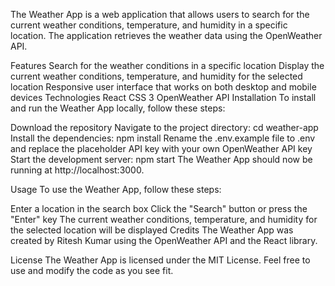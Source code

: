 The Weather App is a web application that allows users to search for the current weather conditions, temperature, and humidity in a specific location. The application retrieves the weather data using the OpenWeather API.

Features
Search for the weather conditions in a specific location
Display the current weather conditions, temperature, and humidity for the selected location
Responsive user interface that works on both desktop and mobile devices
Technologies
React
CSS 3
OpenWeather API
Installation
To install and run the Weather App locally, follow these steps:

Download the repository
Navigate to the project directory: cd weather-app
Install the dependencies: npm install
Rename the .env.example file to .env and replace the placeholder API key with your own OpenWeather API key
Start the development server: npm start
The Weather App should now be running at http://localhost:3000.

Usage
To use the Weather App, follow these steps:

Enter a location in the search box
Click the "Search" button or press the "Enter" key
The current weather conditions, temperature, and humidity for the selected location will be displayed
Credits
The Weather App was created by Ritesh Kumar using the OpenWeather API and the React library.

License
The Weather App is licensed under the MIT License. Feel free to use and modify the code as you see fit.





